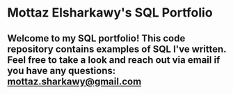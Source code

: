 # Mottaz Elsharkawy's SQL Portfolio

## Welcome to my SQL portfolio! This code repository contains examples of SQL I've written. Feel free to take a look and reach out via email if you have any questions: mottaz.sharkawy@gmail.com
